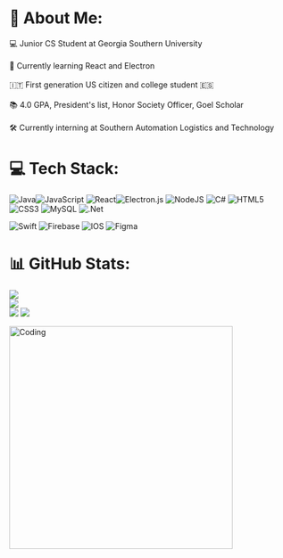 # 💫 About Me:
💻 Junior CS Student at Georgia Southern University<br><br>🌱 Currently learning React and Electron<br><br>🇮🇹 First generation US citizen and college student 🇪🇸<br><br>📚 4.0 GPA, President's list, Honor Society Officer, Goel Scholar<br><br>🛠️ Currently interning at Southern Automation Logistics and Technology


# 💻 Tech Stack:
![Java](https://img.shields.io/badge/java-%23ED8B00.svg?style=for-the-badge&logo=java&logoColor=white)![JavaScript](https://img.shields.io/badge/javascript-%23323330.svg?style=for-the-badge&logo=javascript&logoColor=%23F7DF1E) ![React](https://img.shields.io/badge/react-%2320232a.svg?style=for-the-badge&logo=react&logoColor=%2361DAFB)![Electron.js](https://img.shields.io/badge/Electron-191970?style=for-the-badge&logo=Electron&logoColor=white) ![NodeJS](https://img.shields.io/badge/node.js-6DA55F?style=for-the-badge&logo=node.js&logoColor=white) 
![C#](https://img.shields.io/badge/c%23-%23239120.svg?style=for-the-badge&logo=c-sharp&logoColor=white) 
![HTML5](https://img.shields.io/badge/html5-%23E34F26.svg?style=for-the-badge&logo=html5&logoColor=white) 
![CSS3](https://img.shields.io/badge/css3-%231572B6.svg?style=for-the-badge&logo=css3&logoColor=white)
![MySQL](https://img.shields.io/badge/mysql-%2300f.svg?style=for-the-badge&logo=mysql&logoColor=white)
![.Net](https://img.shields.io/badge/.NET-5C2D91?style=for-the-badge&logo=.net&logoColor=white) 


![Swift](https://img.shields.io/badge/swift-F54A2A?style=for-the-badge&logo=swift&logoColor=white) 
![Firebase](https://img.shields.io/badge/firebase-%23039BE5.svg?style=for-the-badge&logo=firebase) 
![IOS](https://img.shields.io/badge/IOS-%2320232a.svg?style=for-the-badge&logo=apple&logoColor=white) 
![Figma](https://img.shields.io/badge/figma-%23F24E1E.svg?style=for-the-badge&logo=figma&logoColor=white) 






# 📊 GitHub Stats:
![](https://github-readme-stats.vercel.app/api?username=DanielTroyano&theme=dark&hide_border=false&include_all_commits=false&count_private=false)<br/>
![](https://github-readme-streak-stats.herokuapp.com/?user=DanielTroyano&theme=dark&hide_border=false)<br/>
![](https://github-readme-stats.vercel.app/api/top-langs/?username=DanielTroyano&theme=dark&hide_border=false&include_all_commits=false&count_private=false&layout=compact)
[![](https://visitcount.itsvg.in/api?id=DanielTroyano&icon=4&color=12)](https://visitcount.itsvg.in)


<img align="middle" alt="Coding" width="400" src="https://res.cloudinary.com/practicaldev/image/fetch/s--Lw2qLPol--/c_limit%2Cf_auto%2Cfl_progressive%2Cq_66%2Cw_880/https://dev-to-uploads.s3.amazonaws.com/uploads/articles/wrfyd6sxf6b9p609arjq.gif">



<!-- Proudly created with GPRM ( https://gprm.itsvg.in ) -->
